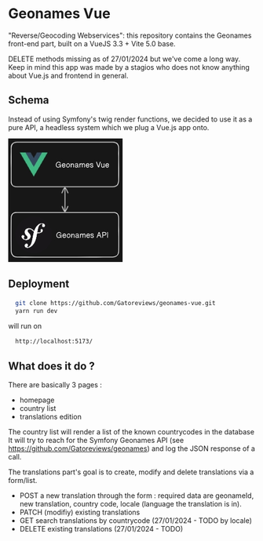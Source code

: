 # Geonames Vue

"Reverse/Geocoding Webservices": this repository contains the Geonames front-end part, built on a VueJS 3.3 + Vite 5.0 base.

DELETE methods missing as of 27/01/2024 but we've come a long way.
Keep in mind this app was made by a stagios who does not know anything about Vue.js and frontend in general.

## Schema

Instead of using Symfony's twig render functions, we decided to use it as a pure API, a headless system which we plug a Vue.js app onto.

![Geonames-readme-schema](src/assets/readme_schema.jpg)

## Deployment

```bash
  git clone https://github.com/Gatoreviews/geonames-vue.git
  yarn run dev
```
will run on 
```bash
  http://localhost:5173/
```

## What does it do ?

There are basically 3 pages : 
- homepage
- country list
- translations edition 

The country list will render a list of the known countrycodes in the database
It will try to reach for the Symfony Geonames API (see https://github.com/Gatoreviews/geonames) and log the JSON response of a call.

The translations part's goal is to create, modify and delete translations via a form/list.
- POST a new translation through the form : required data are geonameId, new translation, country code, locale (language the translation is in).
- PATCH (modifiy) existing translations
- GET search translations by countrycode (27/01/2024 - TODO by locale)
- DELETE existing translations (27/01/2024 - TODO)
